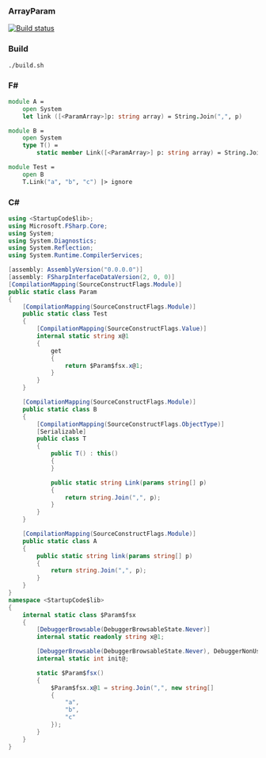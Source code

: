 
### ArrayParam

[![Build status](https://ci.appveyor.com/api/projects/status/kjijdhhjnuyl2mkl/branch/master?svg=true)](https://ci.appveyor.com/project/wearetherock/fsharp-param/branch/master)

### Build

```./build.sh```

### F#

```fsharp
module A =
    open System
    let link ([<ParamArray>]p: string array) = String.Join(",", p)

module B =
    open System
    type T() =
        static member Link([<ParamArray>] p: string array) = String.Join(",", p)

module Test =
    open B
    T.Link("a", "b", "c") |> ignore
```


### C#

```csharp
using <StartupCode$lib>;
using Microsoft.FSharp.Core;
using System;
using System.Diagnostics;
using System.Reflection;
using System.Runtime.CompilerServices;

[assembly: AssemblyVersion("0.0.0.0")]
[assembly: FSharpInterfaceDataVersion(2, 0, 0)]
[CompilationMapping(SourceConstructFlags.Module)]
public static class Param
{
	[CompilationMapping(SourceConstructFlags.Module)]
	public static class Test
	{
		[CompilationMapping(SourceConstructFlags.Value)]
		internal static string x@1
		{
			get
			{
				return $Param$fsx.x@1;
			}
		}
	}

	[CompilationMapping(SourceConstructFlags.Module)]
	public static class B
	{
		[CompilationMapping(SourceConstructFlags.ObjectType)]
		[Serializable]
		public class T
		{
			public T() : this()
			{
			}

			public static string Link(params string[] p)
			{
				return string.Join(",", p);
			}
		}
	}

	[CompilationMapping(SourceConstructFlags.Module)]
	public static class A
	{
		public static string link(params string[] p)
		{
			return string.Join(",", p);
		}
	}
}
namespace <StartupCode$lib>
{
	internal static class $Param$fsx
	{
		[DebuggerBrowsable(DebuggerBrowsableState.Never)]
		internal static readonly string x@1;

		[DebuggerBrowsable(DebuggerBrowsableState.Never), DebuggerNonUserCode, CompilerGenerated]
		internal static int init@;

		static $Param$fsx()
		{
			$Param$fsx.x@1 = string.Join(",", new string[]
			{
				"a",
				"b",
				"c"
			});
		}
	}
}
```